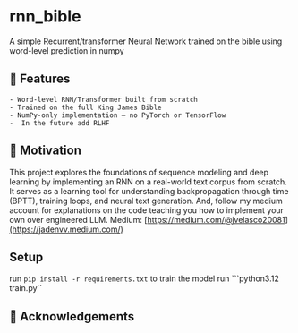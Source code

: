# rnn_bible
A simple Recurrent/transformer Neural Network trained on the bible using word-level prediction in numpy
## 📌 Features 
    - Word-level RNN/Transformer built from scratch
    - Trained on the full King James Bible
    - NumPy-only implementation — no PyTorch or TensorFlow
    -  In the future add RLHF
## 🧠 Motivation

This project explores the foundations of sequence modeling and deep learning by implementing an RNN on a real-world text corpus from scratch. It serves as a learning tool for understanding backpropagation through time (BPTT), training loops, and neural text generation. And, follow my medium account for explanations on the code teaching you how to implement your own over engineered LLM. Medium: [https://medium.com/@jvelasco20081](https://jadenvv.medium.com/)

## Setup 
run ```pip install -r requirements.txt```
to train the model run ```python3.12 train.py``

## 🙏 Acknowledgements
    


